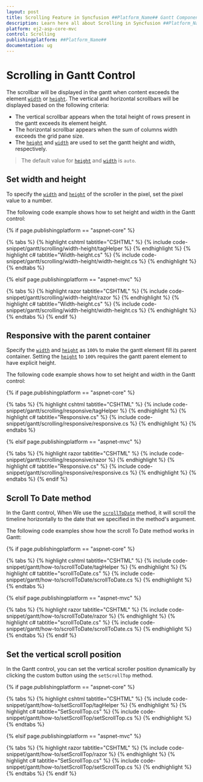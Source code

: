 ```yaml
---
layout: post
title: Scrolling Feature in Syncfusion ##Platform_Name## Gantt Component
description: Learn here all about Scrolling in Syncfusion ##Platform_Name## Gantt component of Syncfusion Essential JS 2 and more.
platform: ej2-asp-core-mvc
control: Scrolling
publishingplatform: ##Platform_Name##
documentation: ug
---
```



# Scrolling in Gantt Control

The scrollbar will be displayed in the gantt when content exceeds the element [`width`](https://help.syncfusion.com/cr/aspnetcore-js2/Syncfusion.EJ2.Gantt.Gantt.html#Syncfusion_EJ2_Gantt_Gantt_Width) or [`height`](https://help.syncfusion.com/cr/aspnetcore-js2/Syncfusion.EJ2.Gantt.Gantt.html#Syncfusion_EJ2_Gantt_Gantt_Height). The vertical and horizontal scrollbars will be displayed based on the following criteria:

* The vertical scrollbar appears when the total height of rows present in the gantt exceeds its element height.
* The horizontal scrollbar appears when the sum of columns width exceeds the grid pane size.
* The [`height`](https://help.syncfusion.com/cr/aspnetcore-js2/Syncfusion.EJ2.Gantt.Gantt.html#Syncfusion_EJ2_Gantt_Gantt_Height) and [`width`](https://help.syncfusion.com/cr/aspnetcore-js2/Syncfusion.EJ2.Gantt.Gantt.html#Syncfusion_EJ2_Gantt_Gantt_Width) are used to set the gantt height and width, respectively.

> The default value for [`height`](https://help.syncfusion.com/cr/aspnetcore-js2/Syncfusion.EJ2.Gantt.Gantt.html#Syncfusion_EJ2_Gantt_Gantt_Height) and [`width`](https://help.syncfusion.com/cr/aspnetcore-js2/Syncfusion.EJ2.Gantt.Gantt.html#Syncfusion_EJ2_Gantt_Gantt_Width) is `auto`.

## Set width and height

To specify the [`width`](../api/gantt/#width) and [`height`](../api/gantt/#height) of the scroller in the pixel, set the pixel value to a number.

The following code example shows how to set height and width in the Gantt control:

{% if page.publishingplatform == "aspnet-core" %}

{% tabs %}
{% highlight cshtml tabtitle="CSHTML" %}
{% include code-snippet/gantt/scrolling/width-height/tagHelper %}
{% endhighlight %}
{% highlight c# tabtitle="Width-height.cs" %}
{% include code-snippet/gantt/scrolling/width-height/width-height.cs %}
{% endhighlight %}
{% endtabs %}

{% elsif page.publishingplatform == "aspnet-mvc" %}

{% tabs %}
{% highlight razor tabtitle="CSHTML" %}
{% include code-snippet/gantt/scrolling/width-height/razor %}
{% endhighlight %}
{% highlight c# tabtitle="Width-height.cs" %}
{% include code-snippet/gantt/scrolling/width-height/width-height.cs %}
{% endhighlight %}
{% endtabs %}
{% endif %}

## Responsive with the parent container

Specify the [`width`](https://help.syncfusion.com/cr/aspnetcore-js2/Syncfusion.EJ2.Gantt.Gantt.html#Syncfusion_EJ2_Gantt_Gantt_Width) and [`height`](https://help.syncfusion.com/cr/aspnetcore-js2/Syncfusion.EJ2.Gantt.Gantt.html#Syncfusion_EJ2_Gantt_Gantt_Height) as `100%` to make the gantt element fill its parent container.
Setting the [`height`](https://help.syncfusion.com/cr/aspnetcore-js2/Syncfusion.EJ2.Gantt.Gantt.html#Syncfusion_EJ2_Gantt_Gantt_Height) to `100%` requires the gantt parent element to have explicit height.

The following code example shows how to set height and width in the Gantt control:

{% if page.publishingplatform == "aspnet-core" %}

{% tabs %}
{% highlight cshtml tabtitle="CSHTML" %}
{% include code-snippet/gantt/scrolling/responsive/tagHelper %}
{% endhighlight %}
{% highlight c# tabtitle="Responsive.cs" %}
{% include code-snippet/gantt/scrolling/responsive/responsive.cs %}
{% endhighlight %}
{% endtabs %}

{% elsif page.publishingplatform == "aspnet-mvc" %}

{% tabs %}
{% highlight razor tabtitle="CSHTML" %}
{% include code-snippet/gantt/scrolling/responsive/razor %}
{% endhighlight %}
{% highlight c# tabtitle="Responsive.cs" %}
{% include code-snippet/gantt/scrolling/responsive/responsive.cs %}
{% endhighlight %}
{% endtabs %}
{% endif %}

## Scroll To Date method

In the Gantt control, When We use the [`scrollToDate`](https://ej2.syncfusion.com/documentation/api/gantt/#scrolltodate) method, it will scroll the timeline horizontally to the date that we specified in the method's argument.

The following code examples show how the scroll To Date method works in Gantt:

{% if page.publishingplatform == "aspnet-core" %}

{% tabs %}
{% highlight cshtml tabtitle="CSHTML" %}
{% include code-snippet/gantt/how-to/scrollToDate/tagHelper %}
{% endhighlight %}
{% highlight c# tabtitle="scrollToDate.cs" %}
{% include code-snippet/gantt/how-to/scrollToDate/scrollToDate.cs %}
{% endhighlight %}
{% endtabs %}

{% elsif page.publishingplatform == "aspnet-mvc" %}

{% tabs %}
{% highlight razor tabtitle="CSHTML" %}
{% include code-snippet/gantt/how-to/scrollToDate/razor %}
{% endhighlight %}
{% highlight c# tabtitle="scrollToDate.cs" %}
{% include code-snippet/gantt/how-to/scrollToDate/scrollToDate.cs %}
{% endhighlight %}
{% endtabs %}
{% endif %}


## Set the vertical scroll position

In the Gantt control, you can set the vertical scroller position dynamically by clicking the custom button using the `setScrollTop` method.

{% if page.publishingplatform == "aspnet-core" %}

{% tabs %}
{% highlight cshtml tabtitle="CSHTML" %}
{% include code-snippet/gantt/how-to/setScrollTop/tagHelper %}
{% endhighlight %}
{% highlight c# tabtitle="SetScrollTop.cs" %}
{% include code-snippet/gantt/how-to/setScrollTop/setScrollTop.cs %}
{% endhighlight %}
{% endtabs %}

{% elsif page.publishingplatform == "aspnet-mvc" %}

{% tabs %}
{% highlight razor tabtitle="CSHTML" %}
{% include code-snippet/gantt/how-to/setScrollTop/razor %}
{% endhighlight %}
{% highlight c# tabtitle="SetScrollTop.cs" %}
{% include code-snippet/gantt/how-to/setScrollTop/setScrollTop.cs %}
{% endhighlight %}
{% endtabs %}
{% endif %}

